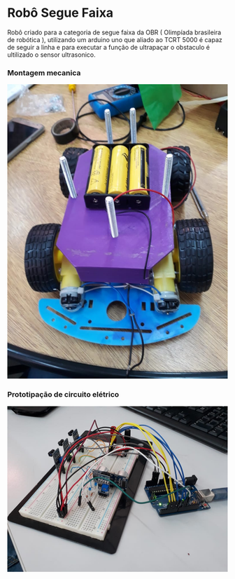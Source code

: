# Robô Segue Faixa 

Robô criado para a categoria de segue faixa  da OBR ( Olimpíada brasileira de robótica ), utilizando um arduino uno que aliado ao TCRT 5000 é capaz de seguir a linha  e para executar a função de ultrapaçar o obstaculo é ultilizado o sensor ultrasonico.

### Montagem mecanica

![](final-252d2c5d-f211-4ff1-94d6-20f9f6758113.jpg)

### Prototipação de circuito elétrico

![](circuito-0a5212ef-d327-4021-90a3-314c1e4cc622.png)